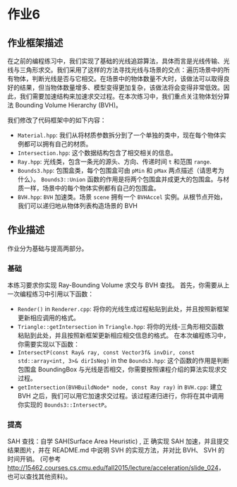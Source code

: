 # 作业6

## 作业框架描述

在之前的编程练习中，我们实现了基础的光线追踪算法，具体而言是光线传输、光线与三角形求交。我们采用了这样的方法寻找光线与场景的交点：遍历场景中的所有物体，判断光线是否与它相交。在场景中的物体数量不大时，该做法可以取得良好的结果，但当物体数量增多、模型变得更加复杂，该做法将会变得非常低效。因此，我们需要加速结构来加速求交过程。在本次练习中，我们重点关注物体划分算法 Bounding Volume Hierarchy (BVH)。

我们修改了代码框架中的如下内容：

- `Material.hpp`: 我们从将材质参数拆分到了一个单独的类中，现在每个物体实例都可以拥有自己的材质。
- `Intersection.hpp`: 这个数据结构包含了相交相关的信息。
- `Ray.hpp`: 光线类，包含一条光的源头、方向、传递时间 `t` 和范围 `range`.
- `Bounds3.hpp`: 包围盒类，每个包围盒可由 `pMin` 和 `pMax` 两点描述（请思考为什么）。 `Bounds3::Union` 函数的作用是将两个包围盒并成更大的包围盒。与材质一样，场景中的每个物体实例都有自己的包围盒。
- `BVH.hpp`: `BVH` 加速类。场景 `scene` 拥有一个 `BVHAccel` 实例。从根节点开始，我们可以递归地从物体列表构造场景的 BVH

## 作业描述

作业分为基础与提高两部分。

### 基础

本练习要求你实现 Ray-Bounding Volume 求交与 BVH 查找。
首先，你需要从上一次编程练习中引用以下函数：

- `Render()` in `Renderer.cpp`: 将你的光线生成过程粘贴到此处，并且按照新框架更新相应调用的格式。
- `Triangle::getIntersection` in `Triangle.hpp`: 将你的光线-三角形相交函数粘贴到此处，并且按照新框架更新相应相交信息的格式。
在本次编程练习中，你需要实现以下函数：
- `IntersectP(const Ray& ray, const Vector3f& invDir, const std::array<int, 3>& dirIsNeg)` in the `Bounds3.hpp`: 这个函数的作用是判断包围盒 BoundingBox 与光线是否相交，你需要按照课程介绍的算法实现求交过程。
- `getIntersection(BVHBuildNode* node, const Ray ray)` in `BVH.cpp`: 建立 BVH 之后，我们可以用它加速求交过程。该过程递归进行，你将在其中调用你实现的 `Bounds3::IntersectP`。

### 提高

SAH 查找：自学 SAH(Surface Area Heuristic) , 正
确实现 SAH 加速，并且提交结果图片，并在 README.md 中说明 SVH 的实现方法，并对比 BVH、 SVH 的时间开销。 (可参考 <http://15462.courses.cs.cmu.edu/fall2015/lecture/acceleration/slide_024>，也可以查找其他资料)。
